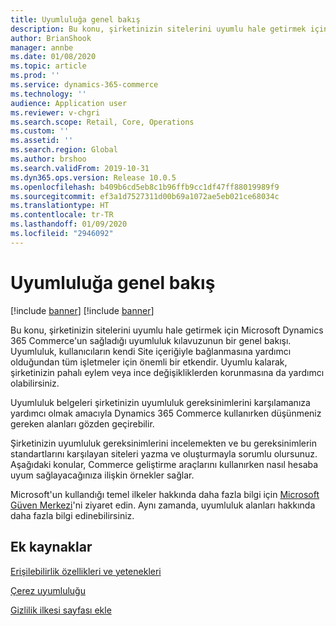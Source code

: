 ```yaml
---
title: Uyumluluğa genel bakış
description: Bu konu, şirketinizin sitelerini uyumlu hale getirmek için Microsoft Dynamics 365 Commerce'un sağladığı uyumluluk kılavuzunun bir genel bakışı.
author: BrianShook
manager: annbe
ms.date: 01/08/2020
ms.topic: article
ms.prod: ''
ms.service: dynamics-365-commerce
ms.technology: ''
audience: Application user
ms.reviewer: v-chgri
ms.search.scope: Retail, Core, Operations
ms.custom: ''
ms.assetid: ''
ms.search.region: Global
ms.author: brshoo
ms.search.validFrom: 2019-10-31
ms.dyn365.ops.version: Release 10.0.5
ms.openlocfilehash: b409b6cd5eb8c1b96ffb9cc1df47ff88019989f9
ms.sourcegitcommit: ef3a1d7527311d00b69a1072ae5eb021ce68034c
ms.translationtype: HT
ms.contentlocale: tr-TR
ms.lasthandoff: 01/09/2020
ms.locfileid: "2946092"
---
```

# <a name="compliance-overview"></a>Uyumluluğa genel bakış

[!include [banner](includes/preview-banner.md)]
[!include [banner](includes/banner.md)]

Bu konu, şirketinizin sitelerini uyumlu hale getirmek için Microsoft Dynamics 365 Commerce'un sağladığı uyumluluk kılavuzunun bir genel bakışı. Uyumluluk, kullanıcıların kendi Site içeriğiyle bağlanmasına yardımcı olduğundan tüm işletmeler için önemli bir etkendir. Uyumlu kalarak, şirketinizin pahalı eylem veya ince değişikliklerden korunmasına da yardımcı olabilirsiniz.

Uyumluluk belgeleri şirketinizin uyumluluk gereksinimlerini karşılamanıza yardımcı olmak amacıyla Dynamics 365 Commerce kullanırken düşünmeniz gereken alanları gözden geçirebilir.

Şirketinizin uyumluluk gereksinimlerini incelemekten ve bu gereksinimlerin standartlarını karşılayan siteleri yazma ve oluşturmayla sorumlu olursunuz. Aşağıdaki konular, Commerce geliştirme araçlarını kullanırken nasıl hesaba uyum sağlayacağınıza ilişkin örnekler sağlar.

Microsoft'un kullandığı temel ilkeler hakkında daha fazla bilgi için [Microsoft Güven Merkezi](https://www.microsoft.com/trust-center)'ni ziyaret edin. Aynı zamanda, uyumluluk alanları hakkında daha fazla bilgi edinebilirsiniz.

## <a name="additional-resources"></a>Ek kaynaklar

[Erişilebilirlik özellikleri ve yetenekleri](accessibility.md)

[Çerez uyumluluğu](cookie-compliance.md)

[Gizlilik ilkesi sayfası ekle](add-privacy-page.md)
